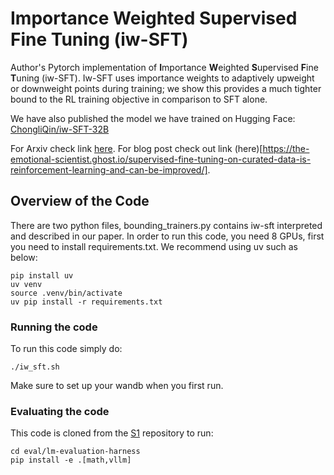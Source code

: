 # Importance Weighted Supervised Fine Tuning (iw-SFT)

Author's Pytorch implementation of **I**mportance **W**eighted **S**upervised **F**ine **T**uning (iw-SFT). Iw-SFT uses importance weights to adaptively upweight or downweight points during training; we show this provides a much tighter bound to the RL training objective in comparison to SFT alone.

We have also published the model we have trained on Hugging Face: [ChongliQin/iw-SFT-32B](https://huggingface.co/ChongliQin/iw-SFT-32B)

For Arxiv check link [here](https://arxiv.org/abs/2507.12856). For blog post check out link (here)[https://the-emotional-scientist.ghost.io/supervised-fine-tuning-on-curated-data-is-reinforcement-learning-and-can-be-improved/].

## Overview of the Code
There are two python files, bounding_trainers.py contains iw-sft interpreted and described in our paper. In order to run this code, you need 8 GPUs, first you need to install requirements.txt. We recommend using uv such as below:
~~~
pip install uv
uv venv
source .venv/bin/activate
uv pip install -r requirements.txt
~~~

### Running the code
To run this code simply do:
~~~
./iw_sft.sh
~~~
Make sure to set up your wandb when you first run.

### Evaluating the code
This code is cloned from the [S1](https://github.com/simplescaling/s1) repository to run:
~~~
cd eval/lm-evaluation-harness
pip install -e .[math,vllm]
~~~
